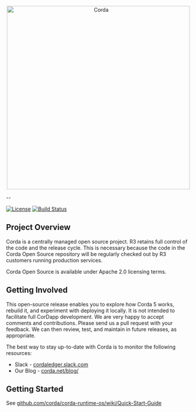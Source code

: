 <p align="center">
  <img src="https://www.corda.net/wp-content/themes/corda/assets/images/crda-logo-big.svg" alt="Corda" width="500">
</p>

--

[![License](https://img.shields.io/badge/License-Apache%202.0-blue.svg)](https://opensource.org/licenses/Apache-2.0) [![Build Status](https://ci02.dev.r3.com/buildStatus/icon?job=Corda5%2Fcorda-runtime-os%2Frelease%252Fos%252F5.0)](https://ci02.dev.r3.com/job/Corda5/job/corda-runtime-os/job/release%252Fos%252F5.0/)

<h2>Project Overview</h2>

Corda is a centrally managed open source project. R3 retains full control of the code and the release cycle. This is necessary because the code in the Corda Open Source repository will be regularly checked out by R3 customers running production services.

Corda Open Source is available under Apache 2.0 licensing terms.

<h2>Getting Involved</h2>

This open-source release enables you to explore how Corda 5 works, rebuild it, and experiment with deploying it locally. It is not intended to facilitate full CorDapp development. We are very happy to accept comments and contributions. Please send us a pull request with your feedback. We can then review, test, and maintain in future releases, as appropriate. 

The best way to stay up-to-date with Corda is to monitor the following resources: 

 * Slack - [cordaledger.slack.com](https://cordaledger.slack.com)
 * Our Blog - [corda.net/blog/](https://www.corda.net/blog/)
  
<h2>Getting Started</h2>

See [github.com/corda/corda-runtime-os/wiki/Quick-Start-Guide](https://github.com/corda/corda-runtime-os/wiki/Quick-Start-Guide)
